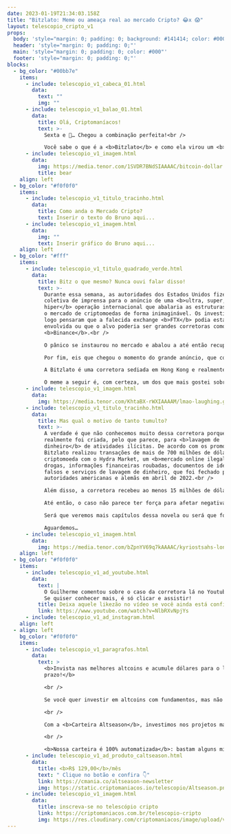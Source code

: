 ```yaml
---
date: 2023-01-19T21:34:03.158Z
title: "Bitzlato: Meme ou ameaça real ao mercado Cripto? 😂x 😱"
layout: telescopio_cripto_v1
props:
  body: 'style="margin: 0; padding: 0; background: #141414; color: #000"'
  header: 'style="margin: 0; padding: 0;"'
  main: 'style="margin: 0; padding: 0; color: #000"'
  footer: 'style="margin: 0; padding: 0;"'
blocks:
  - bg_color: "#00bb7e"
    items:
      - include: telescopio_v1_cabeca_01.html
        data:
          text: ""
          img: ""
      - include: telescopio_v1_balao_01.html
        data:
          title: Olá, Criptomaníacos!
          text: >-
            Sexta e 🔭… Chegou a combinação perfeita!<br />

            Você sabe o que é a <b>Bitzlato</b> e como ela virou um <b>meme</b> na internet? Vem junto comigo para ainda conhecer os possíveis desdobramentos deste caso.<br />
      - include: telescopio_v1_imagem.html
        data:
          img: https://media.tenor.com/1SVDR7BNdSIAAAAC/bitcoin-dollar.gif<br />
          title: bear
    align: left
  - bg_color: "#f0f0f0"
    items:
      - include: telescopio_v1_titulo_tracinho.html
        data:
          title: Como anda o Mercado Cripto?
          text: Inserir o texto do Bruno aqui...
      - include: telescopio_v1_imagem.html
        data:
          img: ""
          text: Inserir gráfico do Bruno aqui...
    align: left
  - bg_color: "#fff"
    items:
      - include: telescopio_v1_titulo_quadrado_verde.html
        data:
          title: Bitz o que mesmo? Nunca ouvi falar disso!
          text: >-
            Durante essa semana, as autoridades dos Estados Unidos fizeram uma
            coletiva de imprensa para o anúncio de uma <b>ultra, super, mega,
            hiper</b> operação internacional que abalaria as estruturas de todo
            o mercado de criptomoedas de forma inimaginável. Os investidores
            logo pensaram que a falecida exchange <b>FTX</b> podia estar
            envolvida ou que o alvo poderia ser grandes corretoras como a
            <b>Binance</b>.<br />

            O pânico se instaurou no mercado e abalou a até então recuperação dos ativos cripto que acontecia no momento.<br />

            Por fim, eis que chegou o momento do grande anúncio, que contava com membros do FBI e de entidades reguladoras americanas. Ele continha medidas contra a corretora <b>Bitzlato</b>. Foi aí que as pessoas iniciaram os questionamentos, já que nunca tinham sequer ouvido falar sobre a empresa.<br />

            A Bitzlato é uma corretora sediada em Hong Kong e realmente não é conhecida pelo grande público. Pela aparente <b>falta de relevância</b> da empresa envolvida, o anúncio foi visto como descabido pelos internautas e gerou uma onda de piadas na internet. Analistas e repórteres do setor também afirmam nunca ter ouvido falar da corretora antes e brincam com o fato de as autoridades terem escolhido uma corretora menor em vez de concentrar suas medidas em corretoras maiores e que também estão sob investigação.<br />

            O meme a seguir é, com certeza, um dos que mais gostei sobre o caso: <b>“Se eu ganhasse um dólar para cada meme da Bitzlato postado nos últimos 30 minutos, eu teria mais dinheiro do que a Bitzlato.”</b>
      - include: telescopio_v1_imagem.html
        data:
          img: https://media.tenor.com/KhtaBX-rWXIAAAAM/lmao-laughing.gif
      - include: telescopio_v1_titulo_tracinho.html
        data:
          title: Mas qual o motivo de tanto tumulto?
          text: >-
            A verdade é que não conhecemos muito dessa corretora porque ela
            realmente foi criada, pelo que parece, para <b>lavagem de
            dinheiro</b> de atividades ilícitas. De acordo com os promotores, a
            Bitzlato realizou transações de mais de 700 milhões de dólares em
            criptomoeda com o Hydra Market, um <b>mercado online ilegal</b> de
            drogas, informações financeiras roubadas, documentos de identidade
            falsos e serviços de lavagem de dinheiro, que foi fechado pelas
            autoridades americanas e alemãs em abril de 2022.<br />

            Além disso, a corretora recebeu ao menos 15 milhões de dólares em receitas vindas de <b>ransomware</b>. Ransomware é um tipo de software malicioso que bloqueia o acesso a arquivos do computador, geralmente através de criptografia, e exige que o usuário pague uma quantia de dinheiro (resgate) para recuperar esses arquivos. É uma forma de extorsão digital.<br />

            Até então, o caso não parece ter força para afetar negativamente o mercado cripto no médio ou longo prazo, mas é importante acompanhar seus desdobramentos. Por exemplo, a Binance foi a maior receptora de bitcoin da plataforma Bitzlato.<br />

            Será que veremos mais capítulos dessa novela ou será que foi só uma sessão de <b>memes</b> mesmo?<br />

            Aguardemos…
      - include: telescopio_v1_imagem.html
        data:
          img: https://media.tenor.com/bZpnYV69q7kAAAAC/kyriostsahs-lonely.gif
    align: left
  - bg_color: "#f0f0f0"
    items:
      - include: telescopio_v1_ad_youtube.html
        data:
          text: |
            O Guilherme comentou sobre o caso da corretora lá no Youtube. <br />
            Se quiser conhecer mais, é só clicar e assistir!
          title: Deixa aquele likezão no vídeo se você ainda está confiante no BTC!
          link: https://www.youtube.com/watch?v=NlbRXvNpjYs
      - include: telescopio_v1_ad_instagram.html
    align: left
  - align: left
    bg_color: "#f0f0f0"
    items:
      - include: telescopio_v1_paragrafos.html
        data:
          text: >
            <b>Invista nas melhores altcoins e acumule dólares para o longo
            prazo!</b>

            <br />

            Se você quer investir em altcoins com fundamentos, mas não sabe como avaliar os projetos e não consegue acertar os preços de entrada, temos a solução pra você.

            <br />

            Com a <b>Carteira Altseason</b>, investimos nos projetos mais promissores para o longo prazo, como Ethereum, Aave, Polygon e outros, aproveitando os melhores preços!

            <br />

            <b>Nossa carteira é 100% automatizada</b>: bastam alguns minutos para configurá-la e deixá-la rebalancear os seus ativos — não temos acesso aos seus fundos, podemos apenas rebalancear o seu portfólio.
      - include: telescopio_v1_ad_produto_caltseason.html
        data:
          title: <b>R$ 129,00</b>/mês
          text: " Clique no botão e confira 👇"
          link: https://cmania.co/altseason-newsletter
          img: https://static.criptomaniacos.io/telescopio/Altseason.png
      - include: telescopio_v1_imagem.html
        data:
          title: inscreva-se no telescópio cripto
          link: https://criptomaniacos.com.br/telescopio-cripto
          img: https://res.cloudinary.com/criptomaniacos/image/upload/v1662133224/telescopio/inscreva-se-telescopio.png
---
```

